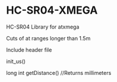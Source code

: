 # HC-SR04-XMEGA
HC-SR04 Library for atxmega

Cuts of at ranges longer than 1.5m



Include header file

init_us()

long int getDistance() //Returns millimeters
